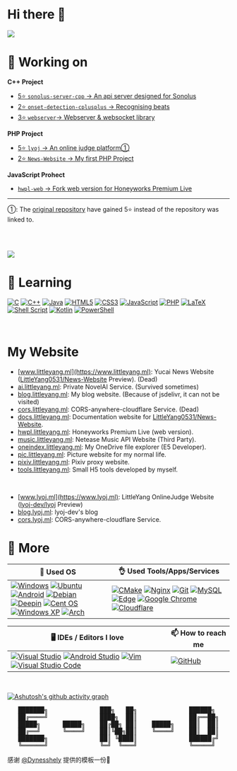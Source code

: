 # Hi there 👋

<!--
**LittleYang0531/LittleYang0531** is a ✨ _special_ ✨ repository because its `README.md` (this file) appears on your GitHub profile.

Here are some ideas to get you started:

- 🔭 I’m currently working on ...
- 🌱 I’m currently learning ...
- 👯 I’m looking to collaborate on ...
- 🤔 I’m looking for help with ...
- 💬 Ask me about ...
- 📫 How to reach me: ...
- 😄 Pronouns: ...
- ⚡ Fun fact: ...
-->

![](https://github-readme-stats-two-theta-93.vercel.app/api?username=LittleYang0531&show_icons=true&theme=dracula&include_all_commits=true&count_private=true)

# 🔭 Working on

**C++ Project**

- [5⭐ `sonolus-server-cpp` -> An api server designed for ](https://github.com/LittleYang0531/sonolus-server-cpp)[Sonolus](https://github.com/Sonolus)  
- [2⭐ `onset-detection-cplusplus` -> Recognising beats](https://github.com/LittleYang0531/onset-detection-cplusplus)  
- [3⭐ `webserver`-> Webserver & websocket library](https://github.com/lyoj-dev/webserver)  

**PHP Project**

- [5⭐ `lyoj` -> An online judge platform①](https://github.com/lyoj-dev/lyoj)  
- [2⭐ `News-Website` -> My first PHP Project](https://github.com/LittleYang0531/News-Website)  

**JavaScript Prohect**

- [`hwpl-web` -> Fork web version for ](https://github.com/LittleYang0531/hwpl-web)[Honeyworks Premium Live](https://honeyworks-game.com)

------

①: The [original repository](https://github.com/LittleYang0531/lyoj) have gained 5⭐ instead of the repository was linked to.

<br><br>

![](https://github-readme-stats-two-theta-93.vercel.app/api/top-langs/?username=LittleYang0531&theme=dark&layout=compact&langs_count=10")

# 🌱 Learning
[![C](https://img.shields.io/badge/c-%2300599C.svg?style=for-the-badge&logo=c&logoColor=white)](https://wikipedia.org/wiki/C_(programming_language))
[![C++](https://img.shields.io/badge/C++-%2300599C.svg?style=for-the-badge&logo=c%2B%2B&logoColor=white)](https://wikipedia.org/wiki/C%2B%2B)
[![Java](https://img.shields.io/badge/java-%23ED8B00.svg?style=for-the-badge&logo=java&logoColor=white)](https://www.java.com/)
[![HTML5](https://img.shields.io/badge/HTML5-%23E34F26.svg?style=for-the-badge&logo=html5&logoColor=white)](https://www.w3.org/)
[![CSS3](https://img.shields.io/badge/CSS3-%231572B6.svg?style=for-the-badge&logo=css3&logoColor=white)](https://www.w3.org/)
[![JavaScript](https://img.shields.io/badge/JavaScript-%23323330.svg?style=for-the-badge&logo=javascript&logoColor=%23F7DF1E)](https://wikipedia.org/wiki/JavaScript)
[![PHP](https://img.shields.io/badge/PHP-%23777BB4.svg?style=for-the-badge&logo=php&logoColor=white)](https://www.php.net/)
[![LaTeX](https://img.shields.io/badge/Latex-%23008080.svg?style=for-the-badge&logo=latex&logoColor=white)](https://www.latex-project.org/)
[![Shell Script](https://img.shields.io/badge/Shell_Script-%23121011.svg?style=for-the-badge&logo=gnu-bash&logoColor=white)](https://www.shellscript.sh/)
[![Kotlin](https://img.shields.io/badge/kotlin-%237F52FF.svg?style=for-the-badge&logo=kotlin&logoColor=white)](https://kotlinlang.org/)
[![PowerShell](https://img.shields.io/badge/PowerShell-%235391FE.svg?style=for-the-badge&logo=powershell&logoColor=white)](https://github.com/PowerShell/PowerShell)


<br>

# My Website
- [www.littleyang.ml](https://www.littleyang.ml): Yucai News Website ([LittleYang0531/News-Website](https://github.com/LittleYang0531/News-Website) Preview). (Dead)
- [ai.littleyang.ml](https://ai.littleyang.ml): Private NovelAI Service. (Survived sometimes)
- [blog.littleyang.ml](https://blog.littleyang.ml): My blog website. (Because of jsdelivr, it can not be visited)
- [cors.littleyang.ml](https://cors.littleyang.ml): CORS-anywhere-cloudflare Service. (Dead)
- [docs.littleyang.ml](https://docs.littleyang.ml): Documentation website for [LittleYang0531/News-Website](https://github.com/LittleYang0531/News-Website).
- [hwpl.littleyang.ml](https://hwpl.littleyang.ml): Honeyworks Premium Live (web version).
- [music.littleyang.ml](https://music.littleyang.ml): Netease Music API Website (Third Party).
- [oneindex.littleyang.ml](https://oneindex.littleyang.ml): My OneDrive file explorer (E5 Developer).
- [pic.littleyang.ml](https://pic.littleyang.ml): Picture website for my normal life.
- [pixiv.littleyang.ml](https://pixiv.littleyang.ml): Pixiv proxy website. 
- [tools.littleyang.ml](https://tools.littleyang.ml): Small H5 tools developed by myself.

<br>

- [www.lyoj.ml](https://www.lyoj.ml): LittleYang OnlineJudge Website ([lyoj-dev/lyoj](https://github.com/lyoj-dev/lyoj) Preview)
- [blog.lyoj.ml](https://blog.lyoj.ml): lyoj-dev's blog
- [cors.lyoj.ml](https://cors.lyoj.ml): CORS-anywhere-cloudflare Service.

# 🍞 More
|  🥩 Used OS   | 👌 Used Tools/Apps/Services  |
|  ----  | ----  |
| [![Windows](https://img.shields.io/badge/Windows-0078D6?style=for-the-badge&logo=windows&logoColor=white)](https://www.microsoft.com/windows/) [![Ubuntu](https://img.shields.io/badge/Ubuntu-E95420?style=for-the-badge&logo=ubuntu&logoColor=white)](https://ubuntu.com/) [![Android](https://img.shields.io/badge/Android-3DDC84?style=for-the-badge&logo=android&logoColor=white)](https://www.android.com/) [![Debian](https://img.shields.io/badge/Debian-D70A53?style=for-the-badge&logo=debian&logoColor=white)](https://www.debian.org/) [![Deepin](https://img.shields.io/badge/Deepin-007CFF?style=for-the-badge&logo=deepin&logoColor=white)](https://www.deepin.org/index/zh) [![Cent OS](https://img.shields.io/badge/cent-002260?style=for-the-badge&logo=centos&logoColor=F0F0F0)](https://www.centos.org/) [![Windows XP](https://img.shields.io/badge/xp-003399?style=for-the-badge&logo=windowsxp&logoColor=white)](https://wikipedia.org/wiki/Windows_XP) [![Arch](https://img.shields.io/badge/Arch-1793D1?logo=arch-linux&logoColor=fff&style=for-the-badge)](https://archlinux.org/) | [![CMake](https://img.shields.io/badge/CMake-%23008FBA.svg?style=for-the-badge&logo=cmake&logoColor=white)](https://cmake.org/) [![Nginx](https://img.shields.io/badge/nginx-%23009639.svg?style=for-the-badge&logo=nginx&logoColor=white)](https://www.nginx.com/) [![Git](https://img.shields.io/badge/git-%23F05033.svg?style=for-the-badge&logo=git&logoColor=white)](https://git-scm.com/) [![MySQL](https://img.shields.io/badge/mysql-%2300f.svg?style=for-the-badge&logo=mysql&logoColor=white)](https://www.mysql.com/) [![Edge](https://img.shields.io/badge/Edge-0078D7?style=for-the-badge&logo=Microsoft-edge&logoColor=white)](https://www.microsoft.com/edge) [![Google Chrome](https://img.shields.io/badge/Chrome-4285F4?style=for-the-badge&logo=GoogleChrome&logoColor=white)](https://www.google.com/chrome/) [![Cloudflare](https://img.shields.io/badge/Cloudflare-F38020?style=for-the-badge&logo=Cloudflare&logoColor=white)](https://www.cloudflare.com/) |

|  🖥️ IDEs / Editors I love | 📫 How to reach me |
|  ----  | ---- |
| [![Visual Studio](https://img.shields.io/badge/Visual%20Studio-5C2D91.svg?style=for-the-badge&logo=visual-studio&logoColor=white)](https://visualstudio.microsoft.com/) [![Android Studio](https://img.shields.io/badge/Android%20Studio-3DDC84.svg?style=for-the-badge&logo=android-studio&logoColor=white)](https://developer.android.com/studio) [![Vim](https://img.shields.io/badge/VIM-%2311AB00.svg?style=for-the-badge&logo=vim&logoColor=white)](https://www.vim.org/) [![Visual Studio Code](https://img.shields.io/badge/Visual%20Studio%20Code-0078d7.svg?style=for-the-badge&logo=visual-studio-code&logoColor=white)](https://code.visualstudio.com/) | [![GitHub](https://img.shields.io/badge/LittleYang0531-%23121011.svg?style=for-the-badge&logo=github&logoColor=white)](https://github.com/LittleYang0531) |

<br>

[![Ashutosh's github activity graph](https://github-readme-activity-graph.cyclic.app/graph?username=LittleYang0531&theme=react-dark)](https://github.com/ashutosh00710/github-readme-activity-graph)


<p align="center">
<pre align="center">
███████╗              ███╗   ██╗              ██████╗ 
██╔════╝              ████╗  ██║              ██╔══██╗
█████╗      █████╗    ██╔██╗ ██║    █████╗    ██║  ██║
██╔══╝      ╚════╝    ██║╚██╗██║    ╚════╝    ██║  ██║
███████╗              ██║ ╚████║              ██████╔╝
╚══════╝              ╚═╝  ╚═══╝              ╚═════╝ 
</pre>
</p>

感谢 [@Dynesshely](https://github.com/Dynesshely) 提供的模板一份🤝

